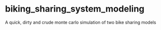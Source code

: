 biking_sharing_system_modeling
==============================

A quick, dirty and crude monte carlo simulation of two bike sharing models

